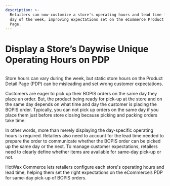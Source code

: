 ```yaml
---
description: >-
  Retailers can now customize a store's operating hours and lead time for each
  day of the week, improving expectations set on the eCommerce Product Detail
  Page.
---
```


# Display a Store’s Daywise Unique Operating Hours on PDP

<figure><img src="https://www.hotwax.co/hubfs/Product%20Updates%20and%20Release%20Notes/2022/September%202022/Product%20Updates/Feature%20image/Image%20(10)-1.png" alt=""><figcaption></figcaption></figure>

Store hours can vary during the week, but static store hours on the Product Detail Page (PDP) can be misleading and set wrong customer expectations.

Customers are eager to pick up their BOPIS orders on the same day they place an order. But, the product being ready for pick-up at the store and on the same day depends on what time and day the customer is placing the BOPIS order. Typically, you can not pick up orders on the same day if you place them just before store closing because picking and packing orders take time.

In other words, more than merely displaying the day-specific operating hours is required. Retailers also need to account for the lead time needed to prepare the order to communicate whether the BOPIS order can be picked up the same day or the next. To manage customer expectations, retailers need to clearly define whether items are available for same-day pick-up or not.

HotWax Commerce lets retailers configure each store's operating hours and lead time, helping them set the right expectations on the eCommerce’s PDP for same-day pick-up of BOPIS orders.
